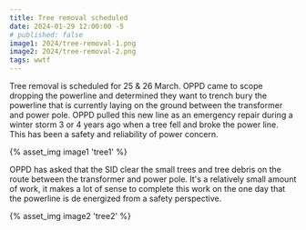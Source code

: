 ```yaml
---
title: Tree removal scheduled
date: 2024-01-29 12:00:00 -5
# published: false
image1: 2024/tree-removal-1.png
image2: 2024/tree-removal-2.png
tags: wwtf
---
```

Tree removal is scheduled for 25 & 26 March.  OPPD came to scope dropping the
powerline and determined they want to trench bury the powerline that is
currently laying on the ground between the transformer and power pole.  OPPD
pulled this new line as an emergency repair during a winter storm 3 or 4 years
ago when a tree fell and broke the power line. This has been a safety and
reliability of power concern.
<!-- excerpt -->
{% asset_img image1 'tree1' %}

OPPD has asked that the SID clear the small trees and tree debris on the route
between the transformer and power pole.  It's a relatively small amount of
work, it makes a lot of sense to complete this work on the one day that the
powerline is de energized from a safety perspective.

{% asset_img image2 'tree2' %}

